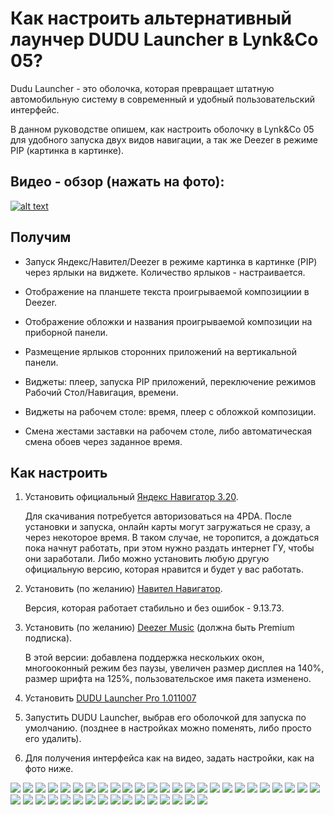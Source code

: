 # Как настроить альтернативный лаунчер DUDU Launcher в Lynk&Co 05?

Dudu Launcher - это оболочка, которая превращает штатную автомобильную систему в современный и удобный пользовательский интерфейс.

В данном руководстве опишем, как настроить оболочку в Lynk&Co 05 для удобного запуска двух видов навигации, а так же Deezer в режиме PIP (картинка в картинке).

## Видео - обзор (нажать на фото):

[![alt text](https://img.youtube.com/vi/j6IxchMljsk/0.jpg)](https://www.youtube.com/watch?v=j6IxchMljsk)

## Получим

- Запуск Яндекс/Навител/Deezer в режиме картинка в картинке (PIP) через ярлыки на виджете. Количество ярлыков - настраивается.

- Отображение на планшете текста проигрываемой композициии в Deezer.

- Отображение обложки и названия проигрываемой композиции на приборной панели.

- Размещение ярлыков сторонних приложений на вертикальной панели.

- Виджеты: плеер, запуска PIP приложений, переключение режимов Рабочий Стол/Навигация, времени.

- Виджеты на рабочем столе: время, плеер с обложкой композиции.

- Смена жестами заставки на рабочем столе, либо автоматическая смена обоев через заданное время.

## Как настроить

1. Установить официальный [Яндекс Навигатор 3.20](https://4pda.to/forum/dl/post/13436782/ru.yandex.yandexnavi-3.20.apk).
   
   Для скачивания потребуется авторизоваться на 4PDA. После установки и запуска, онлайн карты могут загружаться не сразу, а через некоторое время. В таком случае, не торопится, а дождаться пока начнут работать, при этом нужно раздать интернет ГУ, чтобы они заработали.
   Либо можно установить любую другую официальную версию, которая нравится и будет у вас работать.

3. Установить (по желанию) [Навител Навигатор](http://www.navitel.com).
   
   Версия, которая работает стабильно и без ошибок - 9.13.73.

4. Установить (по желанию) [Deezer Music](assets/Deezer-6.1.6.62-mod140.apk) (должна быть Premium подписка).
   
   В этой версии: добавлена поддержка нескольких окон, многооконный режим без паузы, увеличен размер дисплея на 140%, размер шрифта на 125%, пользовательское имя пакета изменено.

5. Установить [DUDU Launcher Pro 1.011007](assets/嘟嘟桌面PRO领克专享1.011007(最新测试版).Apk)

6. Запустить DUDU Launcher, выбрав его оболочкой для запуска по умолчанию. (позднее в настройках можно поменять, либо просто его удалить).

7. Для получения интерфейса как на видео, задать настройки, как на фото ниже.

![](img/dudu/dudu-00.jpg)
![](img/dudu/dudu-01.jpg)
![](img/dudu/dudu-02.jpg)
![](img/dudu/dudu-03.jpg)
![](img/dudu/dudu-04.jpg)
![](img/dudu/dudu-05.jpg)
![](img/dudu/dudu-06.jpg)
![](img/dudu/dudu-07.jpg)
![](img/dudu/dudu-08.jpg)
![](img/dudu/dudu-09.jpg)
![](img/dudu/dudu-10.jpg)
![](img/dudu/dudu-11.jpg)
![](img/dudu/dudu-12.jpg)
![](img/dudu/dudu-13.jpg)
![](img/dudu/dudu-14.jpg)
![](img/dudu/dudu-15.jpg)
![](img/dudu/dudu-16.jpg)
![](img/dudu/dudu-17.jpg)
![](img/dudu/dudu-18.jpg)
![](img/dudu/dudu-19.jpg)
![](img/dudu/dudu-20.jpg)
![](img/dudu/dudu-21.jpg)
![](img/dudu/dudu-22.jpg)
![](img/dudu/dudu-23.jpg)
![](img/dudu/dudu-24.jpg)
![](img/dudu/dudu-25.jpg)
![](img/dudu/dudu-26.jpg)
![](img/dudu/dudu-27.jpg)
![](img/dudu/dudu-28.jpg)
![](img/dudu/dudu-29.jpg)
![](img/dudu/dudu-30.jpg)
![](img/dudu/dudu-31.jpg)
![](img/dudu/dudu-32.jpg)
![](img/dudu/dudu-33.jpg)
![](img/dudu/dudu-34.jpg)
![](img/dudu/dudu-35.jpg)
![](img/dudu/dudu-36.jpg)
![](img/dudu/dudu-37.jpg)
![](img/dudu/dudu-38.jpg)
![](img/dudu/dudu-39.jpg)
![](img/dudu/dudu-40.jpg)

